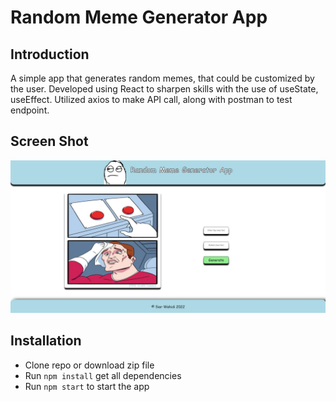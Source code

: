 # Random Meme Generator App

## Introduction

A simple app that generates random memes, that could be customized by the user.
Developed using React to sharpen skills with the use of useState, useEffect.
Utilized axios to make API call, along with postman to test endpoint.

## Screen Shot

![App screen shot](src\assets\random_meme_generator_img.JPG)

## Installation

- Clone repo or download zip file
- Run `npm install` get all dependencies
- Run `npm start` to start the app
